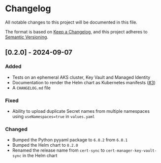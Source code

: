 # Changelog

All notable changes to this project will be documented in this file.

The format is based on [Keep a Changelog](https://keepachangelog.com/en/1.1.0/),
and this project adheres to [Semantic Versioning](https://semver.org/spec/v2.0.0.html).

## [0.2.0] - 2024-09-07

### Added

- Tests on an ephemeral AKS cluster, Key Vault and Managed Identity
- Documentation to render the Helm chart as Kubernetes manifests ([#3](https://github.com/rdvansloten/cert-manager-key-vault-sync/issues/3))
- A `CHANGELOG.md` file

### Fixed

- Ability to upload duplicate Secret names from multiple namespaces using `useNamespaces=true` in `values.yaml`

### Changed

- Bumped the Python pyyaml package to `6.0.2` from `6.0.1`
- Bumped the Helm chart to `0.2.0`
- Renamed the release name from `cert-sync` to `cert-manager-key-vault-sync` in the Helm chart
